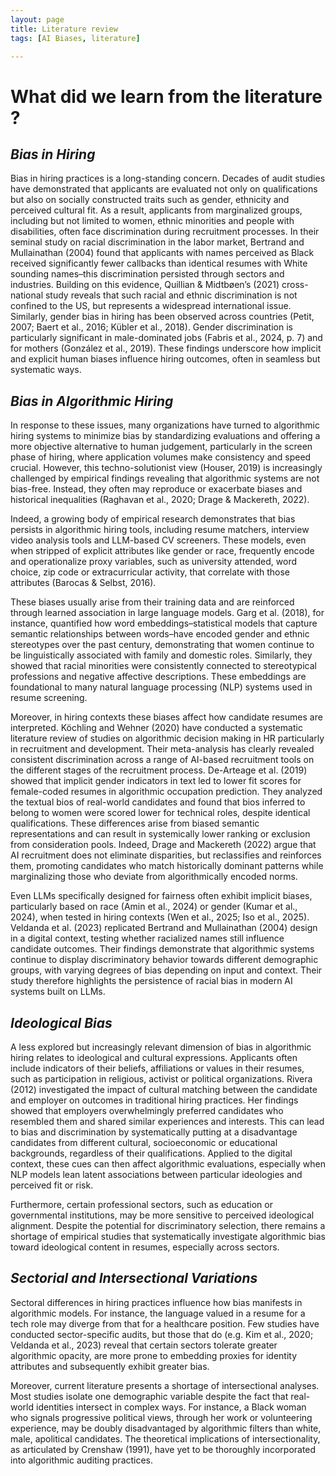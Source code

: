 ```yaml
---
layout: page
title: Literature review
tags: [AI Biases, literature]

---
```

# **What did we learn from the literature ?**

## *Bias in Hiring*

Bias in hiring practices is a long-standing concern. Decades of audit studies have demonstrated that applicants are evaluated not only on qualifications but also on socially constructed traits such as gender, ethnicity and perceived cultural fit. As a result, applicants from marginalized groups, including but not limited to women, ethnic minorities and people with disabilities, often face discrimination during recruitment processes. In their seminal study on racial discrimination in the labor market, Bertrand and Mullainathan (2004) found that applicants with names perceived as Black received significantly fewer callbacks than identical resumes with White sounding names–this discrimination persisted through sectors and industries. Building on this evidence, Quillian & Midtbøen’s (2021) cross-national study reveals that such racial and ethnic discrimination is not confined to the US, but represents a widespread international issue. Similarly, gender bias in hiring has been observed across countries (Petit, 2007; Baert et al., 2016; Kübler et al., 2018). Gender discrimination is particularly significant in male-dominated jobs (Fabris et al., 2024, p. 7) and for mothers (González et al., 2019). These findings underscore how implicit and explicit human biases influence hiring outcomes, often in seamless but systematic ways. 

## *Bias in Algorithmic Hiring*

In response to these issues, many organizations have turned to algorithmic hiring systems to minimize bias by standardizing evaluations and offering a more objective alternative to human judgement, particularly in the screen phase of hiring, where application volumes make consistency and speed crucial. However, this techno-solutionist view (Houser, 2019) is increasingly challenged by empirical findings revealing that algorithmic systems are not bias-free. Instead, they often may reproduce or exacerbate biases and historical inequalities (Raghavan et al., 2020; Drage & Mackereth, 2022). 

Indeed, a growing body of empirical research demonstrates that bias persists in algorithmic hiring tools, including resume matchers, interview video analysis tools and LLM-based CV screeners. These models, even when stripped of explicit attributes like gender or race, frequently encode and operationalize proxy variables, such as university attended, word choice, zip code or extracurricular activity, that correlate with those attributes (Barocas & Selbst, 2016). 

These biases usually arise from their training data and are reinforced through learned association in large language models. Garg et al. (2018), for instance, quantified how word embeddings–statistical models that capture semantic relationships between words–have encoded gender and ethnic stereotypes over the past century, demonstrating that women continue to be linguistically associated with family and domestic roles. Similarly, they showed that racial minorities were consistently connected to stereotypical professions and negative affective descriptions. These embeddings are foundational to many natural language processing (NLP) systems used in resume screening. 

Moreover, in hiring contexts these biases affect how candidate resumes are interpreted. Köchling and Wehner (2020) have conducted a systematic literature review of studies on algorithmic decision making in HR particularly in recruitment and development. Their meta-analysis has clearly revealed consistent discrimination across a range of AI-based recruitment tools on the different stages of the recruitment process. De-Arteage et al. (2019) showed that implicit gender indicators in text led to lower fit scores for female-coded resumes in algorithmic occupation prediction. They analyzed the textual bios of real-world candidates and found that bios inferred to belong to women were scored lower for technical roles, despite identical qualifications. These differences arise from biased semantic representations and can result in systemically lower ranking or exclusion from consideration pools. Indeed, Drage and Mackereth (2022) argue that AI recruitment does not eliminate disparities, but reclassifies and reinforces them, promoting candidates who match historically dominant patterns while marginalizing those who deviate from algorithmically encoded norms. 

Even LLMs specifically designed for fairness often exhibit implicit biases, particularly based on race (Amin et al., 2024) or gender (Kumar et al., 2024), when tested in hiring contexts (Wen et al., 2025; Iso et al., 2025). Veldanda et al. (2023) replicated Bertrand and Mullainathan (2004) design in a digital context, testing whether racialized names still influence candidate outcomes. Their findings demonstrate that algorithmic systems continue to display discriminatory behavior towards different demographic groups, with varying degrees of bias depending on input and context. Their study therefore highlights the persistence of racial bias in modern AI systems built on LLMs. 

## *Ideological Bias*

A less explored but increasingly relevant dimension of bias in algorithmic hiring relates to ideological and cultural expressions. Applicants often include indicators of their beliefs, affiliations or values in their resumes, such as participation in religious, activist or political organizations. Rivera (2012) investigated the impact of cultural matching between the candidate and employer on outcomes in traditional hiring practices. Her findings showed that employers overwhelmingly preferred candidates who resembled them and shared similar experiences and interests. This can lead to bias and discrimination by systematically putting at a disadvantage candidates from different cultural, socioeconomic or educational backgrounds, regardless of their qualifications. Applied to the digital context, these cues can then affect algorithmic evaluations, especially when NLP models lean latent associations between particular ideologies and perceived fit or risk. 

  

Furthermore, certain professional sectors, such as education or governmental institutions, may be more sensitive to perceived ideological alignment. Despite the potential for discriminatory selection, there remains a shortage of empirical studies that systematically investigate algorithmic bias toward ideological content in resumes, especially across sectors.

  
  

## *Sectorial and Intersectional Variations*

Sectoral differences in hiring practices influence how bias manifests in algorithmic models. For instance, the language valued in a resume for a tech role may diverge from that for a healthcare position. Few studies have conducted sector-specific audits, but those that do (e.g. Kim et al., 2020; Veldanda et al., 2023) reveal that certain sectors tolerate greater algorithmic opacity, are more prone to embedding proxies for identity attributes and subsequently exhibit greater bias. 

  

Moreover, current literature presents a shortage of intersectional analyses. Most studies isolate one demographic variable despite the fact that real-world identities intersect in complex ways. For instance, a Black woman who signals progressive political views, through her work or volunteering experience, may be doubly disadvantaged by algorithmic filters than white, male, apolitical candidates. The theoretical implications of intersectionality, as articulated by Crenshaw (1991), have yet to be thoroughly incorporated into algorithmic auditing practices.
